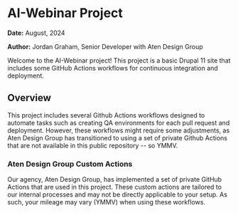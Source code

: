 # AI-Webinar Project
**Date:** August, 2024

**Author:** Jordan Graham, Senior Developer with Aten Design Group

Welcome to the AI-Webinar project! This project is a basic Drupal 11 site that includes some GitHub Actions workflows for continuous integration and deployment.

## Overview

This project includes several Github Actions workflows designed to automate tasks such as creating QA environments for each pull request and deployment. However, these workflows might require some adjustments, as Aten Design Group has transitioned to using a set of private Github Actions that are not available in this public repository -- so YMMV.

### Aten Design Group Custom Actions

Our agency, Aten Design Group, has implemented a set of private GitHub Actions that are used in this project. These custom actions are tailored to our internal processes and may not be directly applicable to your setup. As such, your mileage may vary (YMMV) when using these workflows.
